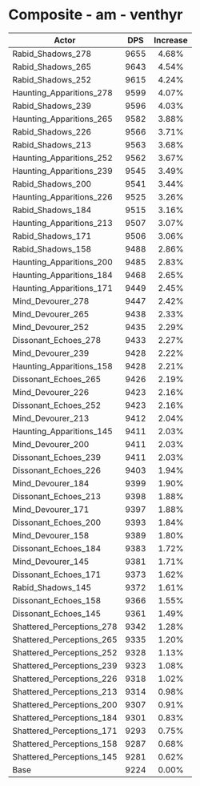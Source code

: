 # Composite - am - venthyr
| Actor | DPS | Increase |
|---|:---:|:---:|
|Rabid_Shadows_278|9655|4.68%|
|Rabid_Shadows_265|9643|4.54%|
|Rabid_Shadows_252|9615|4.24%|
|Haunting_Apparitions_278|9599|4.07%|
|Rabid_Shadows_239|9596|4.03%|
|Haunting_Apparitions_265|9582|3.88%|
|Rabid_Shadows_226|9566|3.71%|
|Rabid_Shadows_213|9563|3.68%|
|Haunting_Apparitions_252|9562|3.67%|
|Haunting_Apparitions_239|9545|3.49%|
|Rabid_Shadows_200|9541|3.44%|
|Haunting_Apparitions_226|9525|3.26%|
|Rabid_Shadows_184|9515|3.16%|
|Haunting_Apparitions_213|9507|3.07%|
|Rabid_Shadows_171|9506|3.06%|
|Rabid_Shadows_158|9488|2.86%|
|Haunting_Apparitions_200|9485|2.83%|
|Haunting_Apparitions_184|9468|2.65%|
|Haunting_Apparitions_171|9449|2.45%|
|Mind_Devourer_278|9447|2.42%|
|Mind_Devourer_265|9438|2.33%|
|Mind_Devourer_252|9435|2.29%|
|Dissonant_Echoes_278|9433|2.27%|
|Mind_Devourer_239|9428|2.22%|
|Haunting_Apparitions_158|9428|2.21%|
|Dissonant_Echoes_265|9426|2.19%|
|Mind_Devourer_226|9423|2.16%|
|Dissonant_Echoes_252|9423|2.16%|
|Mind_Devourer_213|9412|2.04%|
|Haunting_Apparitions_145|9411|2.03%|
|Mind_Devourer_200|9411|2.03%|
|Dissonant_Echoes_239|9411|2.03%|
|Dissonant_Echoes_226|9403|1.94%|
|Mind_Devourer_184|9399|1.90%|
|Dissonant_Echoes_213|9398|1.88%|
|Mind_Devourer_171|9397|1.88%|
|Dissonant_Echoes_200|9393|1.84%|
|Mind_Devourer_158|9389|1.80%|
|Dissonant_Echoes_184|9383|1.72%|
|Mind_Devourer_145|9381|1.71%|
|Dissonant_Echoes_171|9373|1.62%|
|Rabid_Shadows_145|9372|1.61%|
|Dissonant_Echoes_158|9366|1.55%|
|Dissonant_Echoes_145|9361|1.49%|
|Shattered_Perceptions_278|9342|1.28%|
|Shattered_Perceptions_265|9335|1.20%|
|Shattered_Perceptions_252|9328|1.13%|
|Shattered_Perceptions_239|9323|1.08%|
|Shattered_Perceptions_226|9318|1.02%|
|Shattered_Perceptions_213|9314|0.98%|
|Shattered_Perceptions_200|9307|0.91%|
|Shattered_Perceptions_184|9301|0.83%|
|Shattered_Perceptions_171|9293|0.75%|
|Shattered_Perceptions_158|9287|0.68%|
|Shattered_Perceptions_145|9281|0.62%|
|Base|9224|0.00%|
